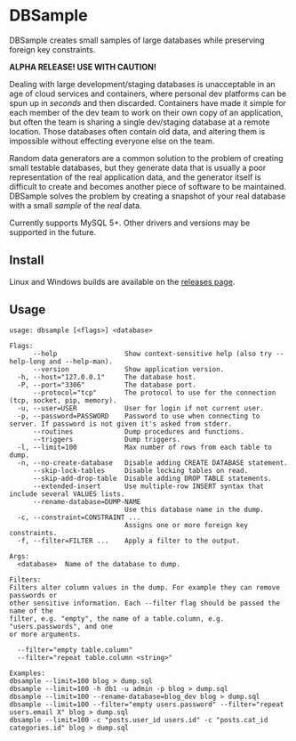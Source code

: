 DBSample
========
DBSample creates small samples of large databases while preserving foreign key constraints.

**ALPHA RELEASE! USE WITH CAUTION!**

Dealing with large development/staging databases is unacceptable in an age of cloud services and containers, where personal dev platforms can be spun up in _seconds_ and then discarded. Containers have made it simple for each member of the dev team to work on their own copy of an application, but often the team is sharing a single dev/staging database at a remote location. Those databases often contain old data, and altering them is impossible without effecting everyone else on the team.

Random data generators are a common solution to the problem of creating small testable databases, but they generate data that is usually a poor representation of the real application data, and the generator itself is difficult to create and becomes another piece of software to be maintained. DBSample solves the problem by creating a snapshot of your real database with a small _sample_ of the _real_ data.

Currently supports MySQL 5+. Other drivers and versions may be supported in the future.

## Install
Linux and Windows builds are available on the [releases page](https://github.com/headzoo/dbsample/releases).

## Usage
```
usage: dbsample [<flags>] <database>

Flags:
      --help                 Show context-sensitive help (also try --help-long and --help-man).
      --version              Show application version.
  -h, --host="127.0.0.1"     The database host.
  -P, --port="3306"          The database port.
      --protocol="tcp"       The protocol to use for the connection (tcp, socket, pip, memory).
  -u, --user=USER            User for login if not current user.
  -p, --password=PASSWORD    Password to use when connecting to server. If password is not given it's asked from stderr.
      --routines             Dump procedures and functions.
      --triggers             Dump triggers.
  -l, --limit=100            Max number of rows from each table to dump.
  -n, --no-create-database   Disable adding CREATE DATABASE statement.
      --skip-lock-tables     Disable locking tables on read.
      --skip-add-drop-table  Disable adding DROP TABLE statements.
      --extended-insert      Use multiple-row INSERT syntax that include several VALUES lists.
      --rename-database=DUMP-NAME  
                             Use this database name in the dump.
  -c, --constraint=CONSTRAINT ...  
                             Assigns one or more foreign key constraints.
  -f, --filter=FILTER ...    Apply a filter to the output.

Args:
  <database>  Name of the database to dump.

Filters:
Filters alter column values in the dump. For example they can remove passwords or
other sensitive information. Each --filter flag should be passed the name of the
filter, e.g. "empty", the name of a table.column, e.g. "users.passwords", and one
or more arguments.

  --filter="empty table.column"
  --filter="repeat table.column <string>"

Examples:
dbsample --limit=100 blog > dump.sql
dbsample --limit=100 -h db1 -u admin -p blog > dump.sql
dbsample --limit=100 --rename-database=blog_dev blog > dump.sql
dbsample --limit=100 --filter="empty users.password" --filter="repeat users.email X" blog > dump.sql
dbsample --limit=100 -c "posts.user_id users.id" -c "posts.cat_id categories.id" blog > dump.sql
```
